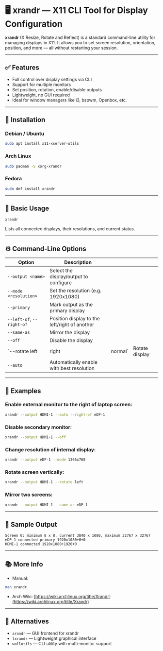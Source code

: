 # 🖥️ xrandr — X11 CLI Tool for Display Configuration

**xrandr** (X Resize, Rotate and Reflect) is a standard command-line utility for managing displays in X11. It allows you to set screen resolution, orientation, position, and more — all without restarting your session.

---

## ✅ Features

* Full control over display settings via CLI
* Support for multiple monitors
* Set position, rotation, enable/disable outputs
* Lightweight, no GUI required
* Ideal for window managers like i3, bspwm, Openbox, etc.

---

## 🔧 Installation

### Debian / Ubuntu

```bash
sudo apt install x11-xserver-utils
```

### Arch Linux

```bash
sudo pacman -S xorg-xrandr
```

### Fedora

```bash
sudo dnf install xrandr
```

---

## 🚀 Basic Usage

```bash
xrandr
```

Lists all connected displays, their resolutions, and current status.

---

## ⚙️ Command-Line Options

| Option                    | Description                                   |          |                |
| ------------------------- | --------------------------------------------- | -------- | -------------- |
| `--output <name>`         | Select the display/output to configure        |          |                |
| `--mode <resolution>`     | Set the resolution (e.g. 1920x1080)           |          |                |
| `--primary`               | Mark output as the primary display            |          |                |
| `--left-of`, `--right-of` | Position display to the left/right of another |          |                |
| `--same-as`               | Mirror the display                            |          |                |
| `--off`                   | Disable the display                           |          |                |
| \`--rotate left           | right                                         | normal\` | Rotate display |
| `--auto`                  | Automatically enable with best resolution     |          |                |

---

## 🎯 Examples

### Enable external monitor to the right of laptop screen:

```bash
xrandr --output HDMI-1 --auto --right-of eDP-1
```

### Disable secondary monitor:

```bash
xrandr --output HDMI-1 --off
```

### Change resolution of internal display:

```bash
xrandr --output eDP-1 --mode 1366x768
```

### Rotate screen vertically:

```bash
xrandr --output HDMI-1 --rotate left
```

### Mirror two screens:

```bash
xrandr --output HDMI-1 --same-as eDP-1
```

---

## 📂 Sample Output

```
Screen 0: minimum 8 x 8, current 3840 x 1080, maximum 32767 x 32767
eDP-1 connected primary 1920x1080+0+0
HDMI-1 connected 1920x1080+1920+0
```

---

## 📚 More Info

* Manual:

```bash
man xrandr
```

* Arch Wiki: [https://wiki.archlinux.org/title/Xrandr](https://wiki.archlinux.org/title/Xrandr)

---

## 🧩 Alternatives

* `arandr` — GUI frontend for xrandr
* `lxrandr` — Lightweight graphical interface
* `wallutils` — CLI utility with multi-monitor support

